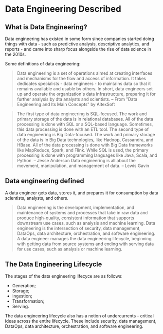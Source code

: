 # Data Engineering Described

## What is Data Engineering?

Data engineering has existed in some form since companies started doing things with data - such as predictive analysis, descriptive analytics, and reports - and came into sharp focus alongside the rise of data science in the 2010s.

Some definitions of data engineering:
> Data engineering is a set of operations aimed at creating interfaces and mechanisms for the flow and access of information. It takes dedicates specialists - data engineers - to maintains data so that it remains available and usable by others. In short, data engineers set up and operate the organization's data infrastructure, preparing it for further analysis by dta analysts and scientists. 
– From "Data Engineering and Its Main Concepts" by AltexSoft

> The first type of data engineering is SQL-focused. The work and primary storage of the data is in relational databases. All of the data processing is done with SQL or a SQL-based language. Sometimes, this data processing is done with an ETL tool. The second type of data engineering is Big Data-focused. The work and primary storage of the data is in Big Data technologies, like Hadoop, Cassandra, and HBase. All of the data processing is done with Big Data frameworks like MapReduce, Spark, and Flink. While SQL is used, the primary processing is done with programming languages like Java, Scala, and Python.
– Jesse Anderson
> Data engineering is all about the movement, manipulation, and management of data.
– Lewis Gavin

## Data engineering defined

A data engineer gets data, stores it, and prepares it for consumption by data scientists, analysts, and others.

> Data engineering is the development, implementation, and maintenance of systems and processes that take in raw data and produce high-quality, consistent information that supports downstream use cases, such as analysis and machine learning. Data engineering is the intersection of security, data management, DataOps, data architecture, orchestration, and software engineering. A data engineer manages the data engineering lifecycle, beginning with getting data from source systems and ending with serving data for use cases, such as analysis or machine learning.

## The Data Engineering Lifecycle

The stages of the data engineering lifecyce are as follows:
- Generation; 
- Storage;
- Ingestion;
- Transformation;
- Serving.

The data engineering lifecycle also has a notion of undercurrents - critical ideas across the entire lifecycle. These include security, data management, DataOps, data architecture, orchestration, and software engineering.


